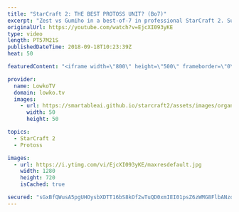 ```yaml
---
title: "StarCraft 2: THE BEST PROTOSS UNIT? (Bo7)"
excerpt: "Zest vs Gumiho in a best-of-7 in professional StarCraft 2. Subscribe for more videos: http://lowko.tv/youtube Swarm Host hit squad: https://goo.gl/ki6jkT  A really great series of StarCraft 2. In these games, both players go for a variety of strategies and capitalize on very minor mistakes to obtain"
originalUrl: https://youtube.com/watch?v=EjcXI093yKE
type: video
length: PT57M21S
publishedDateTime: 2018-09-18T10:23:39Z
heat: 50

featuredContent: "<iframe width=\"800\" height=\"500\" frameborder=\"0\" src=\"https://www.youtube.com/embed/EjcXI093yKE\" allow=\"accelerometer; autoplay; encrypted-media; gyroscope; picture-in-picture\" allowfullscreen></iframe>"

provider:
  name: LowkoTV
  domain: lowko.tv
  images:
    - url: https://smartableai.github.io/starcraft2/assets/images/organizations/lowko.tv-50x50.jpg
      width: 50
      height: 50

topics:
  - StarCraft 2
  - Protoss

images:
  - url: https://i.ytimg.com/vi/EjcXI093yKE/maxresdefault.jpg
    width: 1280
    height: 720
    isCached: true

secured: "sGxBfQWusA5pgUHOysbXDTT16bS8kOf2wTuQD0xmIEI01psZ6zWMG8FlbANzoTpTqsNWaT13zVwgwB5VHOYdJ5NB7734x6wLr10yQEjO7gWqyoE9V9RwfinI/mfExqbFa7Cl/3XxG8wxmr9raT/ZkrE7G4rBCuy3ee+jEt7iB5oJboDeuaweaniySUaF9Uv6CaHwCUeJvorPoom9gVOSmg8uOp0LstlQziTR4Z7H4OKfU7/FcUOs9Z/ZIRp6xUDjZXUeQPwSwIyPyO2x4bL8h9isXjY8SuXqIbGOsW3mpab+aoFeqxIzymtRH4MApcwh7I41DONKPkFdcgK4i1d5xSY06j36ftK2hrXFRUHDSYu/dHK/kJeYdNN6dRGHni67TbjL+sNvV4FfOE4cNSQxN/rnn2nxGEhnTMnVWKJ1OAo=;vmhDuta4BKLdOH+oLU870g=="
---
```


